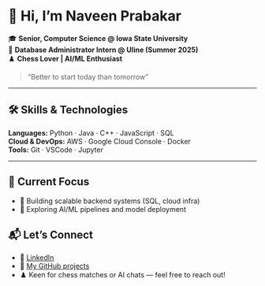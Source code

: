 # 👋 Hi, I’m Naveen Prabakar

🎓 **Senior, Computer Science @ Iowa State University**  
💼 **Database Administrator Intern @ Uline (Summer 2025)**  
♟️ **Chess Lover | AI/ML Enthusiast**

> “Better to start today than tomorrow”

---

## 🛠️ Skills & Technologies

**Languages:** Python · Java · C++ · JavaScript · SQL  
**Cloud & DevOps:** AWS · Google Cloud Console · Docker  
**Tools:** Git · VSCode · Jupyter 

---

## 🎯 Current Focus

- 🚀 Building scalable backend systems (SQL, cloud infra)
- 🤖 Exploring AI/ML pipelines and model deployment


## 📬 Let’s Connect

- 💼 [LinkedIn](https://www.linkedin.com/in/naveen-prabakar-88492b284)  
- 📂 [My GitHub projects](https://github.com/NaveenPrabakar)
- ♟️ Keen for chess matches or AI chats — feel free to reach out!
